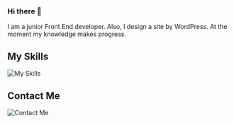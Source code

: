 ### Hi there 👋
I am a junior Front End developer. Also, I design a site by WordPress. At the moment my knowledge makes progress.
## My Skills
![My Skills](https://skillicons.dev/icons?i=js,html,css,wordpress)
## Contact Me
![Contact Me](https://skillicon.dev/gmail)
<!--
- 🔭 I’m currently working on Front-End.
- 🌱 I’m currently learning Jvascript.
**farzane-na/farzane-na** is a ✨ _special_ ✨ repository because its `README.md` (this file) appears on your GitHub profile.

Here are some ideas to get you started:

-->
